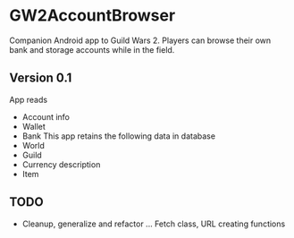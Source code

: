 # GW2AccountBrowser
Companion Android app to Guild Wars 2. Players can browse their own bank and storage accounts while in the field.

## Version 0.1
App reads
- Account info
- Wallet
- Bank
This app retains the following data in database
- World
- Guild
- Currency description
- Item

## TODO
- Cleanup, generalize and refactor ... Fetch class, URL creating functions 
